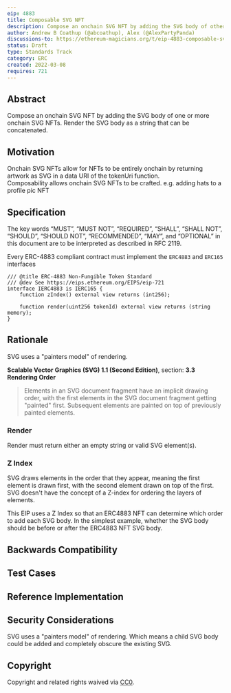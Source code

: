 ```yaml
---
eip: 4883
title: Composable SVG NFT
description: Compose an onchain SVG NFT by adding the SVG body of other onchain SVG NFTs
author: Andrew B Coathup (@abcoathup), Alex (@AlexPartyPanda)
discussions-to: https://ethereum-magicians.org/t/eip-4883-composable-svg-nft/8765
status: Draft
type: Standards Track
category: ERC
created: 2022-03-08
requires: 721
---
```


## Abstract
Compose an onchain SVG NFT by adding the SVG body of one or more onchain SVG NFTs.  Render the SVG body as a string that can be concatenated.  

## Motivation
Onchain SVG NFTs allow for NFTs to be entirely onchain by returning artwork as SVG in a data URI of the tokenUri function.    
Composability allows onchain SVG NFTs to be crafted. e.g. adding hats to a profile pic NFT

## Specification
The key words “MUST”, “MUST NOT”, “REQUIRED”, “SHALL”, “SHALL NOT”, “SHOULD”, “SHOULD NOT”, “RECOMMENDED”, “MAY”, and “OPTIONAL” in this document are to be interpreted as described in RFC 2119.
  
Every ERC-4883 compliant contract must implement the `ERC4883` and `ERC165` interfaces
```solidity
/// @title ERC-4883 Non-Fungible Token Standard
/// @dev See https://eips.ethereum.org/EIPS/eip-721
interface IERC4883 is IERC165 {
    function zIndex() external view returns (int256);

    function render(uint256 tokenId) external view returns (string memory);
}
```

## Rationale
  
SVG uses a "painters model" of rendering.

**Scalable Vector Graphics (SVG) 1.1 (Second Edition)**, section: **3.3 Rendering Order**
>Elements in an SVG document fragment have an implicit drawing order, with the first elements in the SVG document fragment getting "painted" first. Subsequent elements are painted on top of previously painted elements.
  
### Render

Render must return either an empty string or valid SVG element(s).
  
### Z Index
SVG draws elements in the order that they appear, meaning the first element is drawn first, with the second element drawn on top of the first.  SVG doesn't have the concept of a Z-index for ordering the layers of elements.  
  
This EIP uses a Z Index so that an ERC4883 NFT can determine which order to add each SVG body.  In the simplest example, whether the SVG body should be before or after the ERC4883 NFT SVG body.
 
## Backwards Compatibility

## Test Cases

## Reference Implementation

## Security Considerations
SVG uses a "painters model" of rendering.  Which means a child SVG body could be added and completely obscure the existing SVG.

## Copyright
Copyright and related rights waived via [CC0](https://creativecommons.org/publicdomain/zero/1.0/).
